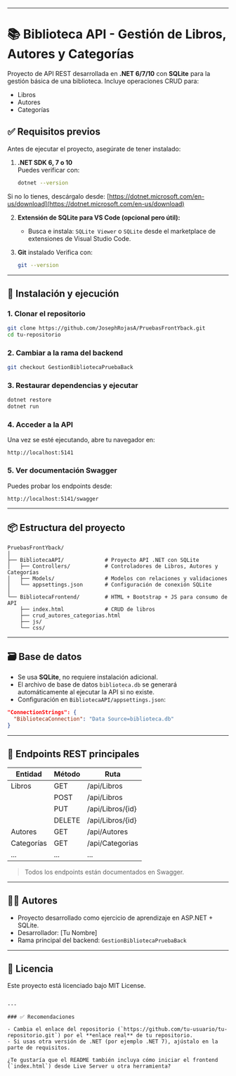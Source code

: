 

---


# 📚 Biblioteca API - Gestión de Libros, Autores y Categorías

Proyecto de API REST desarrollada en **.NET 6/7/10** con **SQLite** para la gestión básica de una biblioteca. Incluye operaciones CRUD para:

- Libros
- Autores
- Categorías

## ✅ Requisitos previos

Antes de ejecutar el proyecto, asegúrate de tener instalado:

1. **.NET SDK 6, 7 o 10**  
   Puedes verificar con:  
   ```bash
   dotnet --version


Si no lo tienes, descárgalo desde: [https://dotnet.microsoft.com/en-us/download](https://dotnet.microsoft.com/en-us/download)

2. **Extensión de SQLite para VS Code (opcional pero útil):**

   * Busca e instala: `SQLite Viewer` o `SQLite` desde el marketplace de extensiones de Visual Studio Code.

3. **Git** instalado
   Verifica con:

   ```bash
   git --version
   ```

---

## 🚀 Instalación y ejecución

### 1. Clonar el repositorio

```bash
git clone https://github.com/JosephRojasA/PruebasFrontYback.git
cd tu-repositorio
```

### 2. Cambiar a la rama del backend

```bash
git checkout GestionBibliotecaPruebaBack
```

### 3. Restaurar dependencias y ejecutar

```bash
dotnet restore
dotnet run
```

### 4. Acceder a la API

Una vez se esté ejecutando, abre tu navegador en:

```
http://localhost:5141
```

### 5. Ver documentación Swagger

Puedes probar los endpoints desde:

```
http://localhost:5141/swagger
```

---

## 📦 Estructura del proyecto

```
PruebasFrontYback/
│
├── BibliotecaAPI/             # Proyecto API .NET con SQLite
│   ├── Controllers/           # Controladores de Libros, Autores y Categorías
│   ├── Models/                # Modelos con relaciones y validaciones
│   └── appsettings.json       # Configuración de conexión SQLite
│
└── BibliotecaFrontend/        # HTML + Bootstrap + JS para consumo de API
    ├── index.html             # CRUD de libros
    ├── crud_autores_categorias.html
    ├── js/
    └── css/
```

---

## 🗃️ Base de datos

* Se usa **SQLite**, no requiere instalación adicional.
* El archivo de base de datos `biblioteca.db` se generará automáticamente al ejecutar la API si no existe.
* Configuración en `BibliotecaAPI/appsettings.json`:

```json
"ConnectionStrings": {
  "BibliotecaConnection": "Data Source=biblioteca.db"
}
```

---

## 🧪 Endpoints REST principales

| Entidad    | Método | Ruta             |
| ---------- | ------ | ---------------- |
| Libros     | GET    | /api/Libros      |
|            | POST   | /api/Libros      |
|            | PUT    | /api/Libros/{id} |
|            | DELETE | /api/Libros/{id} |
| Autores    | GET    | /api/Autores     |
| Categorías | GET    | /api/Categorias  |
| ...        | ...    | ...              |

> Todos los endpoints están documentados en Swagger.

---

## 🧑‍💻 Autores

* Proyecto desarrollado como ejercicio de aprendizaje en ASP.NET + SQLite.
* Desarrollador: \[Tu Nombre]
* Rama principal del backend: `GestionBibliotecaPruebaBack`

---

## 🔐 Licencia

Este proyecto está licenciado bajo MIT License.

```

---

### ✅ Recomendaciones

- Cambia el enlace del repositorio (`https://github.com/tu-usuario/tu-repositorio.git`) por el **enlace real** de tu repositorio.
- Si usas otra versión de .NET (por ejemplo .NET 7), ajústalo en la parte de requisitos.

¿Te gustaría que el README también incluya cómo iniciar el frontend (`index.html`) desde Live Server u otra herramienta?
```
